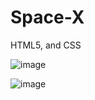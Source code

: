 # Space-X
HTML5, and CSS  

![image](https://user-images.githubusercontent.com/70151373/156115065-d1f7a57b-9b6b-4675-aed1-b068328f8bca.png)


![image](https://user-images.githubusercontent.com/70151373/156115214-60da6507-24ca-4586-ae1d-f7d438b40905.png)

